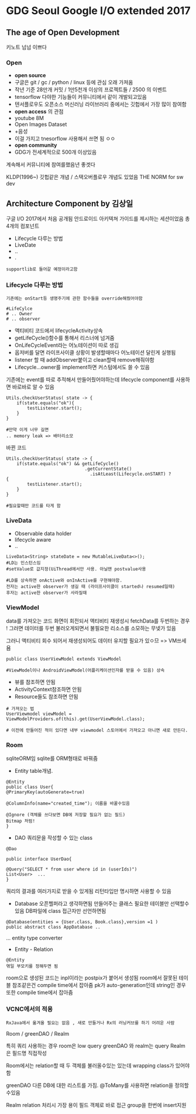 # GDG Seoul Google I/O extended 2017 

## The age of Open Development 
키노트 넘넘 이쁘다 

### Open 
* **open source** 
* 구글은 git / gc / python / linux 등에 관심 오래 가져옴
* 작년 기준 28만개 커밋 / 1만5천개 이상의 프로젝트들 / 2500 의 이벤트 
* tensorflow 다야한 기능들이 커뮤니티에서 같이 개발되고있음
* 텐서플로우도 오픈소스 머신러닝 라이브러리 중에서는 깃헙에서 가장 많이 참여함
* **open access** 의 관점 
* youtube 8M
* Open Images Dataset
* +음성
* 이걸 가지고 tnesorflow 사용해서 쓰면 됨 ㅇㅇ 
* **open community**
* GDG가 전세계적으로 500개 이상있음

계속해서 커뮤니티에 참여를했음년 좋겟다 

KLDP(1996~) 깃헙같은 개념 / 스택오버플로우 개념도 있었음 
THE NORM for sw dev 

## Architecture Component by 김상일

구글 I/O 2017에서 처음 공개됨 
안드로이드 아키텍쳐 가이드를 제시하는 세션이었음
총 4개의 컴포넌트 

* Lifecycle 다루는 방법
* LiveDate
* ..
* .

```
supportlib로 들어갈 예정이라고함 
```

### Lifecycle 다루는 방법

```
기존에는 onStart등 생명주기에 관한 함수들을 override해줬어야함

#LifeCylce
# .. Owner
# .. observer
```

* 액티비티 코드에서 lifecycleActivity상속
* getLifeCycle()함수를 통해서 리스너에 넘겨줌
* OnLifeCycleEvent라는 어노테이션이 따로 생김
* 옵저버를 달면 라이프사이클 상황이 발생할때마다 어노테이션 달린게 실행됨
* listener 할 때 addObserver붙이고 clean할때 remove해줘야함 
* Lifecycle…owner를 implement하면 커스텀에서도 쓸 수 있음

기존에는 event를 따로 추적해서 만들어줬어야하는데 
lifecycle component를 사용하면 바로바로 알 수 있음 


```
Utils.checkUserStatus( state -> {
	if(state.equals("ok"){
		testListener.start();
	}
}

#만약 이게 너무 길면 
.. memory leak => 배터리소모 
```


바뀐 코드

```
Utils.checkUserStatus( state -> {
	if(state.equals("ok") && getLifeCycle()
							  .getCurrentState()
								.isAtLeast(Lifecycle.onSTART) ? 
{
		testListener.start();
	}
}
 
#필요할때만 코드를 타게 함 
```


### LiveData

* Observable data holder
* lifecycle aware
* .. 

```
LiveData<String> stateDate = new MutableLiveData<>();
#LD는 인스턴스임
#setValue로 값지정(UiThread에서만 사용. 아닐땐 postvalue사용

#LD를 상속하면 onActive와 onInActive를 구현해야함.
전자는 active한 observer가 생길 때 (라이프사이클이 started나 resumed일때)
후자는 active한 observer가 사라질때 
```


### ViewModel 

data를 가져오는 코드 
화면이 회전되서 액티비티 재생성시 
fetchData를 두번하는 경우 ! 
그러면 데이터를 두번 불러오게되면서 불필요한 리소스를 소모하는 무넺가 있음

그러니 액티비티 회수 되어서 재생성되어도 데이터 유지할 필요가 있ㅇ므 
=> VM쓰세욤

```
public class UserViewModel extends ViewModel

#ViewModel이나 AndroidViewModel(어플리케이션인자를 받을 수 있음) 상속
```


* 뷰를 참조하면 안됨
* ActivityContext참조하면 안됨
* Resource들도 참조하면 안됨 

```
# 가져오는 법 
UserViewmodel viewModel = 
ViewModelProviders.of(this).get(UserViewModel.class);

# 이전에 만들어진 적이 있다면 내부 viewmodel 스토어에서 가져오고 아니면 새로 만든다.
```


### Room 

sqliteORM임
sqlite를 ORM형태로 바꿔줌
* Entity
table개념. 
```
@Entity
public class User{
@PrimaryKey(autoGenerate=true)

@ColumnInfo(name="created_time"); 이름을 바꿀수있음

@Ignore (객체를 쓰다보면 DB에 저장할 필요가 없는 필드) 
Bitmap 처럼! 
}
```

* DAO
쿼리문을 작성할 수 있는 class

```
@Dao 

public interface UserDao{

@Query("SELECT * from user where id in (userIds)")
List<User>  ... 
}
```

쿼리의 결과를 여러가지로 받을 수 있게됨
리턴타입만 명시하면 사용할 수 있음 

* Database 
오픈헬퍼라고 생각하면됨
만들어주는 클래스 
필요한 테이블만 선택할수있음
DB파일에 class 접근자만 선언하면됨 

```
@Database(entities = {User.class, Book.class},version =1 ) 
public abstract class AppDatabase .. 
```

…
entity type converter 

* Entity - Relation 
```
@Entity
엮일 부모키를 정해두면 됨 

```

room으로 생성된 코드는 inpl이라는 postpix가 붙어서 생성됨 
room에서 잘못된 테이블 참조같은건 compile time에서 잡아줌 
pk가 auto-generation인데 string인 경우 또한 compile time에서 잡아줌 


### VCNC에서의 적용

`RxJava에서 옮겨올 필요는 없음 , 새로 만들거나 Rx의 러닝커브를 하기 어려운 사람 `

Room / greenDAO / Realm 

특히 쿼리 사용하는 경우 
room은 low query
greenDAO 와 realm는 query
Realm 은 필드명 직접작성 

Room에서는 relation할 때 두 객체를 불러올수있는 있는데 
wrapping class가 있어야함 

greenDAO
다른 DB에 대한 리스트를 가짐. @ToMany를 사용하면 relation을 정의할수있음

Realm
relation 처리시 가장 용이 
필드 객체로 바로 접근
group을 한번에 insert지원



